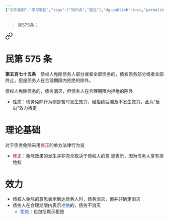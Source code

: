 ```yaml
---
{"文件类别":"学习笔记","tags":["知识点","民法"],"dg-publish":true,"permalink":"/学习笔记studyup/知识点cheese/免除债务/","dgPassFrontmatter":true,"created":"2024-10-27T22:49:13.353+08:00","updated":"2024-10-27T22:49:58.916+08:00"}
---
```


>民575条：
<div class="transclusion internal-embed is-loaded"><a class="markdown-embed-link" href="////#t575" aria-label="Open link"><svg xmlns="http://www.w3.org/2000/svg" width="24" height="24" viewBox="0 0 24 24" fill="none" stroke="currentColor" stroke-width="2" stroke-linecap="round" stroke-linejoin="round" class="svg-icon lucide-link"><path d="M10 13a5 5 0 0 0 7.54.54l3-3a5 5 0 0 0-7.07-7.07l-1.72 1.71"></path><path d="M14 11a5 5 0 0 0-7.54-.54l-3 3a5 5 0 0 0 7.07 7.07l1.71-1.71"></path></svg></a><div class="markdown-embed">

<div class="markdown-embed-title">

# 民第 575 条

</div>


**第五百七十五条**　债权人免除债务人部分或者全部债务的，债权债务部分或者全部终止，但是债务人在合理期限内拒绝的除外。 

</div></div>


债权人免除债务的，债务消灭，但债务人在合理期限内拒绝的除外
- 性质：债务免除行为则是暂时发生效力，经拒绝后溯及不发生效力，此为“反向”效力待定
# 理论基础
对于债务免除采用<font color="#c00000">修正</font>的单方法律行为说
- <font color="#c00000">修正</font>：免除效果的发生并非完全取决于债权人的意 思表示，因为债务人享有拒绝权
# 效力
- 债权人免除的意思表示到达债务人时，债务消灭，但并非确定消灭
- 债务人在合理期限内表示<font color="#245bdb">拒绝</font>的，债务不消灭
	- <font color="#245bdb">拒绝</font>：也包括默示拒绝